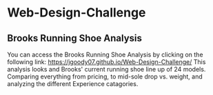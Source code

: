 # Web-Design-Challenge

## Brooks Running Shoe Analysis ###

You can access the Brooks Running Shoe Analysis by clicking on the following link: https://jgoody07.github.io/Web-Design-Challenge/
This analysis looks and Brooks' current running shoe line up of 24 models. Comparing everything from pricing, to mid-sole drop vs. weight, and analyzing the different Experience catagories.
